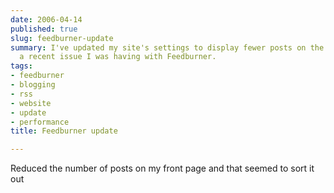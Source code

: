 ```yaml
---
date: 2006-04-14
published: true
slug: feedburner-update
summary: I've updated my site's settings to display fewer posts on the homepage, resolving
  a recent issue I was having with Feedburner.
tags:
- feedburner
- blogging
- rss
- website
- update
- performance
title: Feedburner update

---
```

Reduced the number of posts on my front page and that seemed to sort it out<img class="posterous_download_image" src="https://blogger.googleusercontent.com/tracker/8109338-114502837353342410?l=www.kinlan.co.uk%2Findex.html" height="1" alt="" width="1" />

